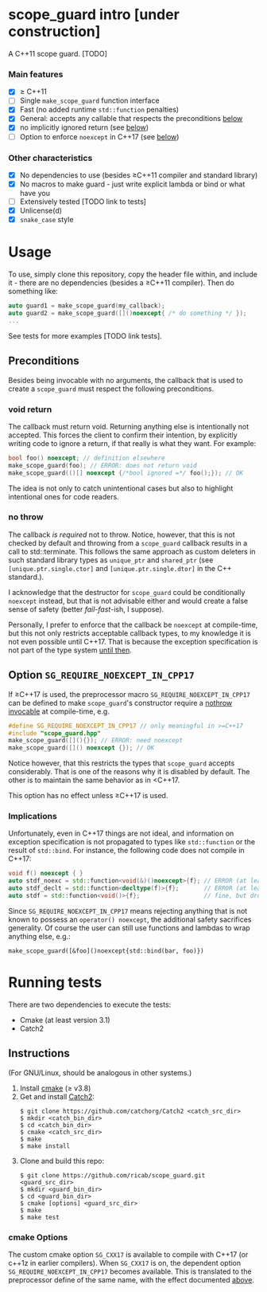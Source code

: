 # scope_guard intro [under construction]
A C++11 scope guard. [TODO]

### Main features
- [x] &ge; C++11
- [ ] Single `make_scope_guard` function interface
- [x] Fast (no added runtime `std::function` penalties)
- [x] General: accepts any callable that respects the preconditions
[below](#preconditions)
- [x] no implicitly ignored return (see [below](#void-return))
- [ ] Option to enforce `noexcept` in C++17
(see [below](#option-sg_require_noexcept_in_cpp17))

### Other characteristics
- [x] No dependencies to use (besides &ge;C++11 compiler and standard library)
- [x] No macros to make guard - just write explicit lambda or bind or what have
you
- [ ] Extensively tested [TODO link to tests]
- [x] Unlicense(d)
- [x] `snake_case` style

# Usage
To use,  simply clone this repository, copy the header file within, and include 
it - there are no dependencies (besides a &ge;C++11 compiler). Then do something
like:

```c++
auto guard1 = make_scope_guard(my_callback);
auto guard2 = make_scope_guard([]()noexcept{ /* do something */ });
...
```

See tests for more examples [TODO link tests].

## Preconditions

Besides being invocable with no arguments, the callback that is used to create a `scope_guard` must respect the following preconditions.

### void return

The callback must return void. Returning anything else is intentionally not
accepted. This forces the client to confirm their intention, by explicitly
writing code to ignore a return, if that really is what they want. For example:

```c++
bool foo() noexcept; // definition elsewhere
make_scope_guard(foo); // ERROR: does not return void
make_scope_guard(()[] noexcept {/*bool ignored =*/ foo();}); // OK
```

The idea is not only to catch unintentional cases but also to highlight
intentional ones for code readers.

### no throw

The callback _is required_ not to throw. Notice,
however, that this is not checked by default and throwing from a
`scope_guard` callback results in a call to std::terminate. This follows the
same approach as custom deleters in such standard library types as `unique_ptr`
and `shared_ptr` (see `[unique.ptr.single.ctor]` and
`[unique.ptr.single.dtor]` in the C++ standard.).

I acknowledge that the destructor for `scope_guard` could
be conditionally `noexcept` instead, but that is not advisable either and would
create a false sense of safety (better _fail-fast_-ish, I suppose).

Personally, I prefer to enforce that the callback be
`noexcept` at compile-time, but this not only restricts acceptable callback
types, to my knowledge it is not even possible until C++17. That is because the
exception specification is not part of the type system
[until then](http://www.open-std.org/jtc1/sc22/wg21/docs/papers/2015/p0012r1.html).

## Option `SG_REQUIRE_NOEXCEPT_IN_CPP17`

If &ge;C++17 is used, the preprocessor macro
`SG_REQUIRE_NOEXCEPT_IN_CPP17` can be defined to
make `scope_guard`'s constructor require a
[nothrow invocable](http://en.cppreference.com/w/cpp/types/is_invocable)
at compile-time, e.g.

```c++
#define SG_REQUIRE_NOEXCEPT_IN_CPP17 // only meaningful in >=C++17
#include "scope_guard.hpp"
make_scope_guard([](){}); // ERROR: need noexcept
make_scope_guard([]() noexcept {}); // OK
```

Notice however, that this restricts the types that `scope_guard` accepts
considerably. That is one of the reasons why it is disabled by default. The
other is to maintain the same behavior as in &lt;C++17.

This option has no effect unless &ge;C++17 is used.

### Implications

Unfortunately, even in C++17 things are not ideal, and information on
exception specification is not propagated to types like `std::function` or
the result of `std::bind`. For instance, the following code does not compile
in C++17:

```c++
void f() noexcept { }
auto stdf_noexc = std::function<void(&)()noexcept>{f}; // ERROR (at least in g++ and clang++)
auto stdf_declt = std::function<decltype(f)>{f};       // ERROR (at least in g++ and clang++)
auto stdf = std::function<void()>{f};                  // fine, but drops noexcept info
```

Since `SG_REQUIRE_NOEXCEPT_IN_CPP17` means rejecting anything that
is not known to possess an `operator() noexcept`, the additional
safety sacrifices generality. Of course the user can still use functions and
lambdas to wrap anything else, e.g.:

    make_scope_guard([&foo]()noexcept{std::bind(bar, foo)})

# Running tests
There are two dependencies to execute the tests:
- Cmake (at least version 3.1)
- Catch2
    
## Instructions
(For GNU/Linux, should be analogous in other systems.)

1. Install [cmake](https://cmake.org/) (&ge; v3.8)
2. Get and install [Catch2](https://github.com/catchorg/Catch2):
    ```
    $ git clone https://github.com/catchorg/Catch2 <catch_src_dir>
    $ mkdir <catch_bin_dir>
    $ cd <catch_bin_dir>
    $ cmake <catch_src_dir>
    $ make
    $ make install
    ```
3. Clone and build this repo:
    ```
    $ git clone https://github.com/ricab/scope_guard.git <guard_src_dir>
    $ mkdir <guard_bin_dir>
    $ cd <guard_bin_dir>
    $ cmake [options] <guard_src_dir>
    $ make
    $ make test
    ```

### cmake Options
The custom cmake option `SG_CXX17` is available to compile with C++17 (or
c++1z in earlier compilers). When `SG_CXX17` is on, the dependent option
`SG_REQUIRE_NOEXCEPT_IN_CPP17` becomes available. This is translated to the
preprocessor define of the same name, with the effect documented
[above](#option-sg_require_noexcept_in_cpp17).



